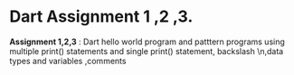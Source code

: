 # Dart Assignment 1 ,2 ,3.
**Assignment 1,2,3** : Dart hello world program and patttern programs using multiple print() statements and single print() statement, backslash \n,data types and variables ,comments
